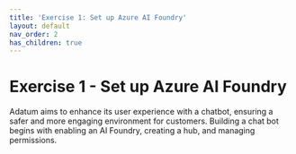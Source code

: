```yaml
---
title: 'Exercise 1: Set up Azure AI Foundry'
layout: default
nav_order: 2
has_children: true
---
```


# Exercise 1 - Set up Azure AI Foundry 

Adatum aims to enhance its user experience with a chatbot, ensuring a safer and more engaging environment for customers.  Building a chat bot begins with enabling an AI Foundry, creating a hub, and managing permissions. 